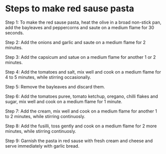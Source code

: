 # Steps to make red sause pasta

Step 1: To make the red sause pasta, heat the olive in a broad non-stick pan, add the bayleaves and peppercorns and saute on a medium flame for 30 seconds.

Step 2: Add the onions and garlic and saute on a medium flame for 2 minutes.

Step 3: Add the capsicum and satue on a medium flame for another 1 or 2 minutes.

Step 4: Add the tomatoes and salt, mix well and cook on a medium flame for 4 to 5 minutes, while stirring occasionally.

Step 5: Remove the bayleaves and discard them.

Step 6: Add the tomatoes puree, tomato ketchup, oregano, chilli flakes and sugar, mix well and cook on a medium flame for 1 minute.

Step 7: Add the cream, mix well and cook on a medium flame for another 1 to 2 minutes, while stirring continuosly.

Step 8: Add the fusilli, toss gently and cook on a medium flame for 2 more minutes, while stirring continuosly.

Step 9: Garnish the pasta in red sause with fresh cream and cheese and serve immediately with garlic bread.